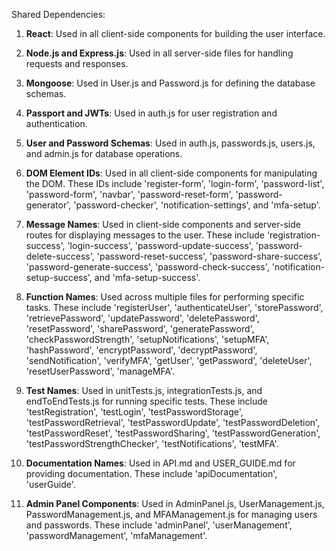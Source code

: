 Shared Dependencies:

1. **React**: Used in all client-side components for building the user interface.

2. **Node.js and Express.js**: Used in all server-side files for handling requests and responses.

3. **Mongoose**: Used in User.js and Password.js for defining the database schemas.

4. **Passport and JWTs**: Used in auth.js for user registration and authentication.

5. **User and Password Schemas**: Used in auth.js, passwords.js, users.js, and admin.js for database operations.

6. **DOM Element IDs**: Used in all client-side components for manipulating the DOM. These IDs include 'register-form', 'login-form', 'password-list', 'password-form', 'navbar', 'password-reset-form', 'password-generator', 'password-checker', 'notification-settings', and 'mfa-setup'.

7. **Message Names**: Used in client-side components and server-side routes for displaying messages to the user. These include 'registration-success', 'login-success', 'password-update-success', 'password-delete-success', 'password-reset-success', 'password-share-success', 'password-generate-success', 'password-check-success', 'notification-setup-success', and 'mfa-setup-success'.

8. **Function Names**: Used across multiple files for performing specific tasks. These include 'registerUser', 'authenticateUser', 'storePassword', 'retrievePassword', 'updatePassword', 'deletePassword', 'resetPassword', 'sharePassword', 'generatePassword', 'checkPasswordStrength', 'setupNotifications', 'setupMFA', 'hashPassword', 'encryptPassword', 'decryptPassword', 'sendNotification', 'verifyMFA', 'getUser', 'getPassword', 'deleteUser', 'resetUserPassword', 'manageMFA'.

9. **Test Names**: Used in unitTests.js, integrationTests.js, and endToEndTests.js for running specific tests. These include 'testRegistration', 'testLogin', 'testPasswordStorage', 'testPasswordRetrieval', 'testPasswordUpdate', 'testPasswordDeletion', 'testPasswordReset', 'testPasswordSharing', 'testPasswordGeneration', 'testPasswordStrengthChecker', 'testNotifications', 'testMFA'.

10. **Documentation Names**: Used in API.md and USER_GUIDE.md for providing documentation. These include 'apiDocumentation', 'userGuide'.

11. **Admin Panel Components**: Used in AdminPanel.js, UserManagement.js, PasswordManagement.js, and MFAManagement.js for managing users and passwords. These include 'adminPanel', 'userManagement', 'passwordManagement', 'mfaManagement'.